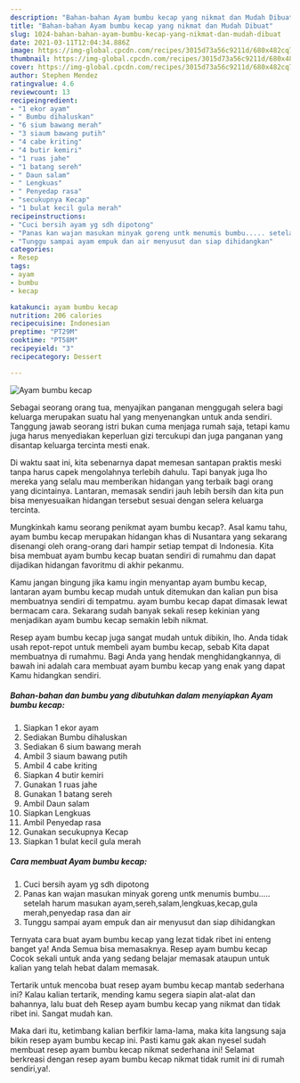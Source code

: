 ```yaml
---
description: "Bahan-bahan Ayam bumbu kecap yang nikmat dan Mudah Dibuat"
title: "Bahan-bahan Ayam bumbu kecap yang nikmat dan Mudah Dibuat"
slug: 1024-bahan-bahan-ayam-bumbu-kecap-yang-nikmat-dan-mudah-dibuat
date: 2021-03-11T12:04:34.886Z
image: https://img-global.cpcdn.com/recipes/3015d73a56c9211d/680x482cq70/ayam-bumbu-kecap-foto-resep-utama.jpg
thumbnail: https://img-global.cpcdn.com/recipes/3015d73a56c9211d/680x482cq70/ayam-bumbu-kecap-foto-resep-utama.jpg
cover: https://img-global.cpcdn.com/recipes/3015d73a56c9211d/680x482cq70/ayam-bumbu-kecap-foto-resep-utama.jpg
author: Stephen Mendez
ratingvalue: 4.6
reviewcount: 13
recipeingredient:
- "1 ekor ayam"
- " Bumbu dihaluskan"
- "6 sium bawang merah"
- "3 siaum bawang putih"
- "4 cabe kriting"
- "4 butir kemiri"
- "1 ruas jahe"
- "1 batang sereh"
- " Daun salam"
- " Lengkuas"
- " Penyedap rasa"
- "secukupnya Kecap"
- "1 bulat kecil gula merah"
recipeinstructions:
- "Cuci bersih ayam yg sdh dipotong"
- "Panas kan wajan masukan minyak goreng untk menumis bumbu..... setelah harum masukan ayam,sereh,salam,lengkuas,kecap,gula merah,penyedap rasa dan air"
- "Tunggu sampai ayam empuk dan air menyusut dan siap dihidangkan"
categories:
- Resep
tags:
- ayam
- bumbu
- kecap

katakunci: ayam bumbu kecap 
nutrition: 206 calories
recipecuisine: Indonesian
preptime: "PT29M"
cooktime: "PT58M"
recipeyield: "3"
recipecategory: Dessert

---
```



![Ayam bumbu kecap](https://img-global.cpcdn.com/recipes/3015d73a56c9211d/680x482cq70/ayam-bumbu-kecap-foto-resep-utama.jpg)

Sebagai seorang orang tua, menyajikan panganan menggugah selera bagi keluarga merupakan suatu hal yang menyenangkan untuk anda sendiri. Tanggung jawab seorang istri bukan cuma menjaga rumah saja, tetapi kamu juga harus menyediakan keperluan gizi tercukupi dan juga panganan yang disantap keluarga tercinta mesti enak.

Di waktu  saat ini, kita sebenarnya dapat memesan santapan praktis meski tanpa harus capek mengolahnya terlebih dahulu. Tapi banyak juga lho mereka yang selalu mau memberikan hidangan yang terbaik bagi orang yang dicintainya. Lantaran, memasak sendiri jauh lebih bersih dan kita pun bisa menyesuaikan hidangan tersebut sesuai dengan selera keluarga tercinta. 



Mungkinkah kamu seorang penikmat ayam bumbu kecap?. Asal kamu tahu, ayam bumbu kecap merupakan hidangan khas di Nusantara yang sekarang disenangi oleh orang-orang dari hampir setiap tempat di Indonesia. Kita bisa membuat ayam bumbu kecap buatan sendiri di rumahmu dan dapat dijadikan hidangan favoritmu di akhir pekanmu.

Kamu jangan bingung jika kamu ingin menyantap ayam bumbu kecap, lantaran ayam bumbu kecap mudah untuk ditemukan dan kalian pun bisa membuatnya sendiri di tempatmu. ayam bumbu kecap dapat dimasak lewat bermacam cara. Sekarang sudah banyak sekali resep kekinian yang menjadikan ayam bumbu kecap semakin lebih nikmat.

Resep ayam bumbu kecap juga sangat mudah untuk dibikin, lho. Anda tidak usah repot-repot untuk membeli ayam bumbu kecap, sebab Kita dapat membuatnya di rumahmu. Bagi Anda yang hendak menghidangkannya, di bawah ini adalah cara membuat ayam bumbu kecap yang enak yang dapat Kamu hidangkan sendiri.

<!--inarticleads1-->

##### Bahan-bahan dan bumbu yang dibutuhkan dalam menyiapkan Ayam bumbu kecap:

1. Siapkan 1 ekor ayam
1. Sediakan  Bumbu dihaluskan
1. Sediakan 6 sium bawang merah
1. Ambil 3 siaum bawang putih
1. Ambil 4 cabe kriting
1. Siapkan 4 butir kemiri
1. Gunakan 1 ruas jahe
1. Gunakan 1 batang sereh
1. Ambil  Daun salam
1. Siapkan  Lengkuas
1. Ambil  Penyedap rasa
1. Gunakan secukupnya Kecap
1. Siapkan 1 bulat kecil gula merah




<!--inarticleads2-->

##### Cara membuat Ayam bumbu kecap:

1. Cuci bersih ayam yg sdh dipotong
1. Panas kan wajan masukan minyak goreng untk menumis bumbu..... setelah harum masukan ayam,sereh,salam,lengkuas,kecap,gula merah,penyedap rasa dan air
1. Tunggu sampai ayam empuk dan air menyusut dan siap dihidangkan




Ternyata cara buat ayam bumbu kecap yang lezat tidak ribet ini enteng banget ya! Anda Semua bisa memasaknya. Resep ayam bumbu kecap Cocok sekali untuk anda yang sedang belajar memasak ataupun untuk kalian yang telah hebat dalam memasak.

Tertarik untuk mencoba buat resep ayam bumbu kecap mantab sederhana ini? Kalau kalian tertarik, mending kamu segera siapin alat-alat dan bahannya, lalu buat deh Resep ayam bumbu kecap yang nikmat dan tidak ribet ini. Sangat mudah kan. 

Maka dari itu, ketimbang kalian berfikir lama-lama, maka kita langsung saja bikin resep ayam bumbu kecap ini. Pasti kamu gak akan nyesel sudah membuat resep ayam bumbu kecap nikmat sederhana ini! Selamat berkreasi dengan resep ayam bumbu kecap nikmat tidak rumit ini di rumah sendiri,ya!.

